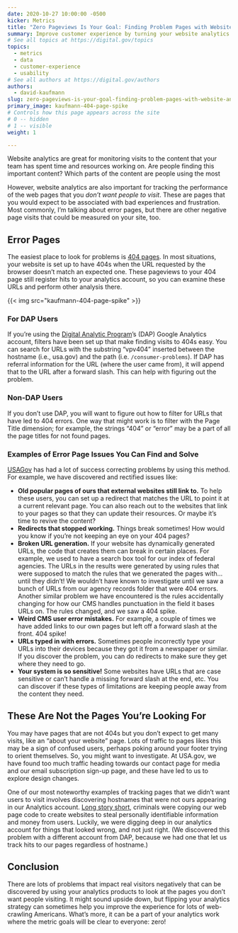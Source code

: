 ```yaml
---
date: 2020-10-27 10:00:00 -0500
kicker: Metrics
title: "Zero Pageviews Is Your Goal: Finding Problem Pages with Website Analytics"
summary: Improve customer experience by turning your website analytics upside down to track the numbers for pages you DON’T want visitors to see.
# See all topics at https://digital.gov/topics
topics:
  - metrics
  - data
  - customer-experience
  - usability
# See all authors at https://digital.gov/authors
authors:
  - david-kaufmann
slug: zero-pageviews-is-your-goal-finding-problem-pages-with-website-analytics
primary_image: kaufmann-404-page-spike
# Controls how this page appears across the site
# 0 -- hidden
# 1 -- visible
weight: 1

---
```


Website analytics are great for monitoring visits to the content that your team has spent time and resources working on. Are people finding this important content? Which parts of the content are people using the most 

However, website analytics are also important for tracking the performance of the web pages that you *don’t want people to visit*. These are pages that you would expect to be associated with bad experiences and frustration. Most commonly, I’m talking about error pages, but there are other negative page visits that could be measured on your site, too.

## Error Pages

The easiest place to look for problems is [404 pages](https://en.wikipedia.org/wiki/HTTP_404). In most situations, your website is set up to have 404s when the URL requested by the browser doesn’t match an expected one. These pageviews to your 404 page still register hits to your analytics account, so you can examine these URLs and perform other analysis there. 

{{< img src="kaufmann-404-page-spike" >}}

### For DAP Users

If you’re using the [Digital Analytic Program](https://digital.gov/guide/dap)’s (DAP) Google Analytics account, filters have been set up that make finding visits to 404s easy. You can search for URLs with the substring “vpv404” inserted between the hostname (i.e., usa.gov) and the path (i.e. `/consumer-problems`). If DAP has referral information for the URL (where the user came from), it will append that to the URL after a forward slash. This can help with figuring out the problem.

### Non-DAP Users

If you don’t use DAP, you will want to figure out how to filter for URLs that have led to 404 errors. One way that might work is to filter with the Page Title dimension; for example, the strings “404” or “error” may be a part of all the page titles for not found pages.

### Examples of Error Page Issues You Can Find and Solve

[USAGov](https://www.usa.gov/) has had a lot of success correcting problems by using this method. For example, we have discovered and rectified issues like: 

* **Old popular pages of ours that external websites still link to.** To help these users, you can set up a redirect that matches the URL to point it at a current relevant page. You can also reach out to the websites that link to your pages so that they can update their resources. Or maybe it’s time to revive the content?
* **Redirects that stopped working.** Things break sometimes! How would you know if you’re not keeping an eye on your 404 pages?
* **Broken URL generation.** If your website has dynamically generated URLs, the code that creates them can break in certain places. For example, we used to have a search box tool for our index of federal agencies. The URLs in the results were generated by using rules that were supposed to match the rules that we generated the pages with... until they didn’t! We wouldn’t have known to investigate until we saw a bunch of URLs from our agency records folder that were 404 errors. Another similar problem we have encountered is the rules accidentally changing for how our CMS handles punctuation in the field it bases URLs on. The rules changed, and we saw a 404 spike.
* **Weird CMS user error mistakes.** For example, a couple of times we have added links to our own pages but left off a forward slash at the front. 404 spike! 
* **URLs typed in with errors.** Sometimes people incorrectly type your URLs into their devices because they got it from a newspaper or similar. If you discover the problem, you can do redirects to make sure they get where they need to go.
* **Your system is so sensitive!** Some websites have URLs that are case sensitive or can’t handle a missing forward slash at the end, etc. You can discover if these types of limitations are keeping people away from the content they need.

## These Are Not the Pages You’re Looking For

You may have pages that are not 404s but you don’t expect to get many visits, like an “about your website” page. Lots of traffic to pages likes this may be a sign of confused users, perhaps poking around your footer trying to orient themselves. So, you might want to investigate. At USA.gov, we have found too much traffic heading towards our contact page for media and our email subscription sign-up page, and these have led to us to explore design changes.  

One of our most noteworthy examples of tracking pages that we didn’t want users to visit involves discovering hostnames that were not ours appearing in our Analytics account. [Long story short](https://digital.gov/2020/10/26/true-crime-detectives-how-we-used-free-web-metrics-tools-to-uncover-a-cybersecurity-incident/), criminals were copying our web page code to create websites to steal personally identifiable information and money from users. Luckily, we were digging deep in our analytics account for things that looked wrong, and not just right. (We discovered this problem with a different account from DAP, because we had one that let us track hits to our pages regardless of hostname.)

## Conclusion

There are lots of problems that impact real visitors negatively that can be discovered by using your analytics products to look at the pages you don’t want people visiting. It might sound upside down, but flipping your analytics strategy can sometimes help you improve the experience for lots of web-crawling Americans. What’s more, it can be a part of your analytics work where the metric goals will be clear to everyone: zero!
